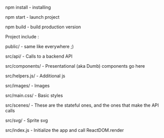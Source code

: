 npm install - installing

npm start 	- launch project

npm build 	- build production version


Project include :

public/ 		- same like everywhere ;)

src/api/ 		- Calls to a backend API

src/components/	- Presentational (aka Dumb) components go here

src/helpers.js/ - Additional js

src/images/		- Images

src/main.css/ 	- Basic styles

src/scenes/		- These are the stateful ones, and the ones that make the API calls

src/svg/ 		- Sprite svg

src/index.js 	- Initialize the app and call ReactDOM.render
